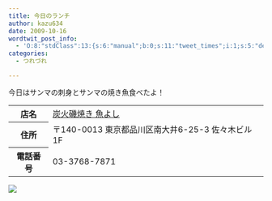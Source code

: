 ```yaml
---
title: 今日のランチ
author: kazu634
date: 2009-10-16
wordtwit_post_info:
  - 'O:8:"stdClass":13:{s:6:"manual";b:0;s:11:"tweet_times";i:1;s:5:"delay";i:0;s:7:"enabled";i:1;s:10:"separation";s:2:"60";s:7:"version";s:3:"3.7";s:14:"tweet_template";b:0;s:6:"status";i:2;s:6:"result";a:0:{}s:13:"tweet_counter";i:2;s:13:"tweet_log_ids";a:1:{i:0;i:4837;}s:9:"hash_tags";a:0:{}s:8:"accounts";a:1:{i:0;s:7:"kazu634";}}'
categories:
  - つれづれ

---
```

<div class="section">
<p>
    今日はサンマの刺身とサンマの焼き魚食べたよ！
</p>
  
<table>
<tr>
<th>
        店名
</th>
      
<td>
<a href="http://r.gnavi.co.jp/e716400/?ak=VMPVyGdfIVYCrk8cr02oSYEV7QXvr8jhUTdC%2Ba4dsB8%3D" onclick="__gaTracker('send', 'event', 'outbound-article', 'http://r.gnavi.co.jp/e716400/?ak=VMPVyGdfIVYCrk8cr02oSYEV7QXvr8jhUTdC%2Ba4dsB8%3D', '炭火磯焼き 魚よし');" target="_blank">炭火磯焼き 魚よし</a>
</td>
</tr>
    
<tr>
<th>
        住所
</th>
      
<td>
        〒140-0013 東京都品川区南大井6-25-3 佐々木ビル1F
</td>
</tr>
    
<tr>
<th>
        電話番号
</th>
      
<td>
        03-3768-7871
</td>
</tr>
</table>
  
<p>
<center>
</center>
</p>
  
<p>
<a href="http://flickr.com/photos/42332031@N02/4016912892/" onclick="__gaTracker('send', 'event', 'outbound-article', 'http://flickr.com/photos/42332031@N02/4016912892/', '');" title="秋刀魚の刺身と焼き魚"><img src="http://farm3.static.flickr.com/2664/4016912892_74dd08bf4e.jpg" /></a>
</p></p>
</div>
